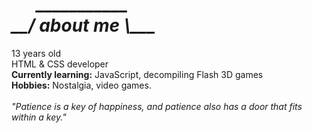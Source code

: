 <h1><i>      ___________</i><br>
<i>__/ about me \___</i></h1>
13 years old<br>
HTML & CSS developer<br>
<b>Currently learning:</b> JavaScript, decompiling Flash 3D games<br>
<b>Hobbies:</b> Nostalgia, video games.<br>
<br>
<i>"Patience is a key of happiness, and patience also has a door that fits within a key."</i>

